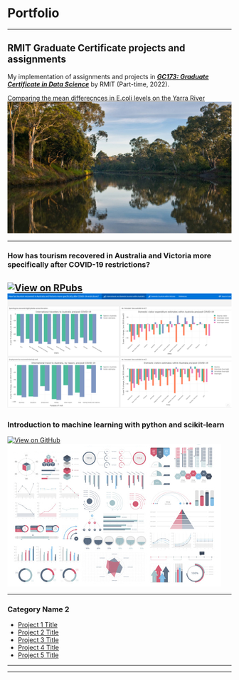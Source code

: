 # Portfolio

---

## RMIT Graduate Certificate projects and assignments  
My implementation of assignments and projects in [***GC173: Graduate Certificate in Data Science***](https://www.rmit.edu.au/study-with-us/levels-of-study/postgraduate-study/graduate-certificates/graduate-certificate-in-data-science-gc173) by RMIT (Part-time, 2022).

[Comparing the mean differecnces in E.coli levels on the Yarra River](https://rpubs.com/A-L-E-X/980767)
<img src="images/Upstream-view-Yarra-River-1920x1124.jpeg?raw=true"/>

---
### How has tourism recovered in Australia and Victoria more specifically after COVID-19 restrictions?
[![View on RPubs](https://img.shields.io/badge/RPubs-View_on_RPubs-orange?logo=#75AADB)](https://rpubs.com/A-L-E-X/959638)
<img src="images/data dashboard_toursim Vic.png?raw=true"/>
---
### Introduction to machine learning with python and scikit-learn 
[![View on GitHub](https://img.shields.io/badge/GitHub-View_on_GitHub-blue?logo=GitHub)](https://github.com/alexmousse/Machine-learning-with-python)
<img src="images/dummy_thumbnail.jpg?raw=true"/>

---

### Category Name 2

- [Project 1 Title](http://example.com/)
- [Project 2 Title](http://example.com/)
- [Project 3 Title](http://example.com/)
- [Project 4 Title](http://example.com/)
- [Project 5 Title](http://example.com/)

---




---
<p style="font-size:11px">
<!-- Remove above link if you don't want to attibute -->
